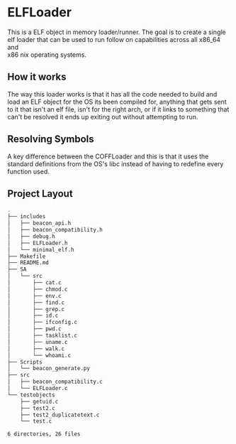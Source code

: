 # ELFLoader

This is a ELF object in memory loader/runner. The goal is to create a single 
elf loader that can be used to run follow on capabilities across all x86_64 and  
x86 nix operating systems.

## How it works
The way this loader works is that it has all the code needed to build and load
an ELF object for the OS its been compiled for, anything that gets sent to it
that isn't an elf file, isn't for the right arch, or if it links to something 
that can't be resolved it ends up exiting out without attempting to run.

## Resolving Symbols
A key difference between the COFFLoader and this is that it uses the standard
definitions from the OS's libc instead of having to redefine every function used.

## Project Layout

``` sh
.
├── includes
│   ├── beacon_api.h
│   ├── beacon_compatibility.h
│   ├── debug.h
│   ├── ELFLoader.h
│   └── minimal_elf.h
├── Makefile
├── README.md
├── SA
│   └── src
│       ├── cat.c
│       ├── chmod.c
│       ├── env.c
│       ├── find.c
│       ├── grep.c
│       ├── id.c
│       ├── ifconfig.c
│       ├── pwd.c
│       ├── tasklist.c
│       ├── uname.c
│       ├── walk.c
│       └── whoami.c
├── Scripts
│   └── beacon_generate.py
├── src
│   ├── beacon_compatibility.c
│   └── ELFLoader.c
└── testobjects
    ├── getuid.c
    ├── test2.c
    ├── test2_duplicatetext.c
    └── test.c

6 directories, 26 files
```
